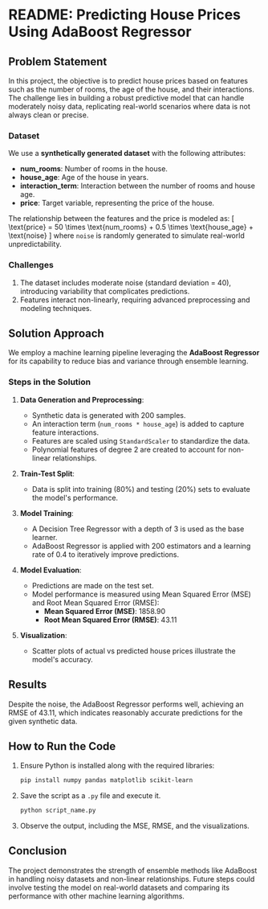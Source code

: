 # README: Predicting House Prices Using AdaBoost Regressor

## Problem Statement

In this project, the objective is to predict house prices based on features such as the number of rooms, the age of the house, and their interactions. The challenge lies in building a robust predictive model that can handle moderately noisy data, replicating real-world scenarios where data is not always clean or precise.

### Dataset

We use a **synthetically generated dataset** with the following attributes:

- **num_rooms**: Number of rooms in the house.
- **house_age**: Age of the house in years.
- **interaction_term**: Interaction between the number of rooms and house age.
- **price**: Target variable, representing the price of the house.

The relationship between the features and the price is modeled as:
\[
\text{price} = 50 \times \text{num\_rooms} + 0.5 \times \text{house\_age} + \text{noise}
\]
where `noise` is randomly generated to simulate real-world unpredictability.

### Challenges

1. The dataset includes moderate noise (standard deviation = 40), introducing variability that complicates predictions.
2. Features interact non-linearly, requiring advanced preprocessing and modeling techniques.

## Solution Approach

We employ a machine learning pipeline leveraging the **AdaBoost Regressor** for its capability to reduce bias and variance through ensemble learning.

### Steps in the Solution

1. **Data Generation and Preprocessing**:
   - Synthetic data is generated with 200 samples.
   - An interaction term (`num_rooms * house_age`) is added to capture feature interactions.
   - Features are scaled using `StandardScaler` to standardize the data.
   - Polynomial features of degree 2 are created to account for non-linear relationships.

2. **Train-Test Split**:
   - Data is split into training (80%) and testing (20%) sets to evaluate the model's performance.

3. **Model Training**:
   - A Decision Tree Regressor with a depth of 3 is used as the base learner.
   - AdaBoost Regressor is applied with 200 estimators and a learning rate of 0.4 to iteratively improve predictions.

4. **Model Evaluation**:
   - Predictions are made on the test set.
   - Model performance is measured using Mean Squared Error (MSE) and Root Mean Squared Error (RMSE):
     - **Mean Squared Error (MSE)**: 1858.90
     - **Root Mean Squared Error (RMSE)**: 43.11

5. **Visualization**:
   - Scatter plots of actual vs predicted house prices illustrate the model's accuracy.

## Results

Despite the noise, the AdaBoost Regressor performs well, achieving an RMSE of 43.11, which indicates reasonably accurate predictions for the given synthetic data.

## How to Run the Code

1. Ensure Python is installed along with the required libraries:

   ```bash
   pip install numpy pandas matplotlib scikit-learn
   ```

2. Save the script as a `.py` file and execute it.

   ```bash
   python script_name.py
   ```

3. Observe the output, including the MSE, RMSE, and the visualizations.

## Conclusion

The project demonstrates the strength of ensemble methods like AdaBoost in handling noisy datasets and non-linear relationships. Future steps could involve testing the model on real-world datasets and comparing its performance with other machine learning algorithms.
